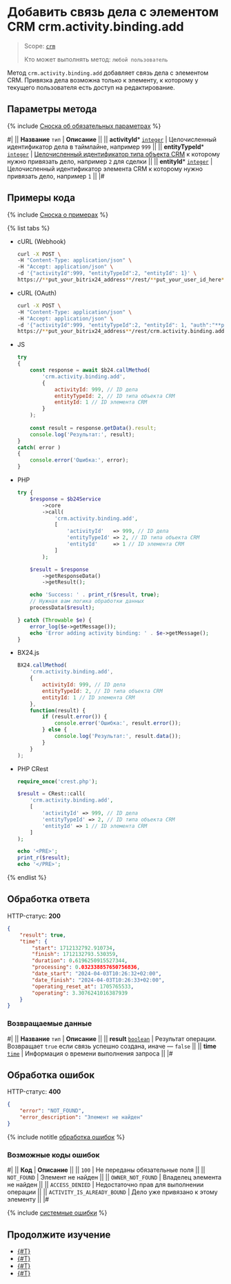 # Добавить связь дела с элементом CRM crm.activity.binding.add

> Scope: [`crm`](../../../../scopes/permissions.md)
>
> Кто может выполнять метод: `любой пользователь`

Метод `crm.activity.binding.add` добавляет связь дела с элементом CRM. Привязка дела возможна только к элементу, к которому у текущего пользователя есть доступ на редактирование.

## Параметры метода

{% include [Сноска об обязательных параметрах](../../../../../_includes/required.md) %}

#|
|| **Название**
`тип` | **Описание** ||
|| **activityId***
[`integer`](../../../../data-types.md) | Целочисленный идентификатор дела в таймлайне, например `999` ||
|| **entityTypeId***
[`integer`](../../../../data-types.md) | [Целочисленный идентификатор типа объекта CRM](../../../data-types.md#object_type) к которому нужно привязать дело, например `2` для сделки ||
|| **entityId***
[`integer`](../../../../data-types.md) | Целочисленный идентификатор элемента CRM к которому нужно привязать дело, например `1`  ||
|#

## Примеры кода

{% include [Сноска о примерах](../../../../../_includes/examples.md) %}

{% list tabs %}

- cURL (Webhook)

    ```bash
    curl -X POST \
    -H "Content-Type: application/json" \
    -H "Accept: application/json" \
    -d '{"activityId":999, "entityTypeId":2, "entityId": 1}' \
    https://**put_your_bitrix24_address**/rest/**put_your_user_id_here**/**put_your_webhook_here**/crm.activity.binding.add
    ```

- cURL (OAuth)

    ```bash
    curl -X POST \
    -H "Content-Type: application/json" \
    -H "Accept: application/json" \
    -d '{"activityId":999, "entityTypeId":2, "entityId": 1, "auth":"**put_access_token_here**"}' \
    https://**put_your_bitrix24_address**/rest/crm.activity.binding.add
    ```

- JS


    ```js
    try
    {
    	const response = await $b24.callMethod(
    		'crm.activity.binding.add',
    		{
    			activityId: 999, // ID дела
    			entityTypeId: 2, // ID типа объекта CRM
    			entityId: 1 // ID элемента CRM
    		}
    	);
    	
    	const result = response.getData().result;
    	console.log('Результат:', result);
    }
    catch( error )
    {
    	console.error('Ошибка:', error);
    }
    ```

- PHP


    ```php
    try {
        $response = $b24Service
            ->core
            ->call(
                'crm.activity.binding.add',
                [
                    'activityId'   => 999, // ID дела
                    'entityTypeId' => 2, // ID типа объекта CRM
                    'entityId'     => 1 // ID элемента CRM
                ]
            );
    
        $result = $response
            ->getResponseData()
            ->getResult();
    
        echo 'Success: ' . print_r($result, true);
        // Нужная вам логика обработки данных
        processData($result);
    
    } catch (Throwable $e) {
        error_log($e->getMessage());
        echo 'Error adding activity binding: ' . $e->getMessage();
    }
    ```

- BX24.js

    ```javascript
    BX24.callMethod(
        'crm.activity.binding.add',
        {
            activityId: 999, // ID дела
            entityTypeId: 2, // ID типа объекта CRM
            entityId: 1 // ID элемента CRM
        },
        function(result) {
            if (result.error()) {
                console.error('Ошибка:', result.error()); 
            } else {
                console.log('Результат:', result.data()); 
            }
        }
    );
    ```

- PHP CRest

    ```php
    require_once('crest.php');

    $result = CRest::call(
        'crm.activity.binding.add',
        [
            'activityId' => 999, // ID дела
            'entityTypeId' => 2, // ID типа объекта CRM
            'entityId' => 1 // ID элемента CRM
        ]
    );

    echo '<PRE>';
    print_r($result);
    echo '</PRE>';
    ```

{% endlist %}

## Обработка ответа

HTTP-статус: **200**

```json
{
    "result": true,
    "time": {
        "start": 1712132792.910734,
        "finish": 1712132793.530359,
        "duration": 0.6196250915527344,
        "processing": 0.032338857650756836,
        "date_start": "2024-04-03T10:26:32+02:00",
        "date_finish": "2024-04-03T10:26:33+02:00",
        "operating_reset_at": 1705765533,
        "operating": 3.3076241016387939
    }
}
```

### Возвращаемые данные

#|
|| **Название**
`тип` | **Описание** ||
|| **result**
[`boolean`](../../../../data-types.md) | Результат операции. Возвращает `true` если связь успешно создана, иначе — `false` ||
|| **time**
[`time`](../../../../data-types.md#time) | Информация о времени выполнения запроса ||
|#

## Обработка ошибок

HTTP-статус: **400**

```json
{
    "error": "NOT_FOUND",
    "error_description": "Элемент не найден"
}
```

{% include notitle [обработка ошибок](../../../../../_includes/error-info.md) %}

### Возможные коды ошибок

#|
|| **Код** | **Описание** ||
|| `100` | Не переданы обязательные поля ||
|| `NOT_FOUND` | Элемент не найден ||
|| `OWNER_NOT_FOUND` | Владелец элемента не найден ||
|| `ACCESS_DENIED` | Недостаточно прав для выполнении операции ||
|| `ACTIVITY_IS_ALREADY_BOUND` | Дело уже привязано к этому элементу ||
|#

{% include [системные ошибки](../../../../../_includes/system-errors.md) %}

## Продолжите изучение 

- [{#T}](./crm-activity-binding-list.md)
- [{#T}](./crm-activity-binding-delete.md)
- [{#T}](./crm-activity-binding-move.md)
- [{#T}](../../../../../tutorials/crm/how-to-edit-crm-objects/how-to-move-activity-between-objects.md)
